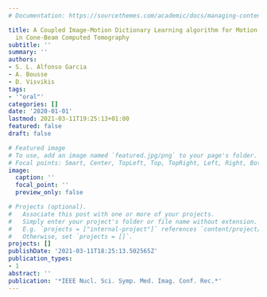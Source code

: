 ```yaml
---
# Documentation: https://sourcethemes.com/academic/docs/managing-content/

title: A Coupled Image-Motion Dictionary Learning algorithm for Motion Estimation-Compensation
  in Cone-Beam Computed Tomography
subtitle: ''
summary: ''
authors:
- S. L. Alfonso Garcia
- A. Bousse
- D. Visvikis
tags:
- '"oral"'
categories: []
date: '2020-01-01'
lastmod: 2021-03-11T19:25:13+01:00
featured: false
draft: false

# Featured image
# To use, add an image named `featured.jpg/png` to your page's folder.
# Focal points: Smart, Center, TopLeft, Top, TopRight, Left, Right, BottomLeft, Bottom, BottomRight.
image:
  caption: ''
  focal_point: ''
  preview_only: false

# Projects (optional).
#   Associate this post with one or more of your projects.
#   Simply enter your project's folder or file name without extension.
#   E.g. `projects = ["internal-project"]` references `content/project/deep-learning/index.md`.
#   Otherwise, set `projects = []`.
projects: []
publishDate: '2021-03-11T18:25:13.502565Z'
publication_types:
- 1
abstract: ''
publication: '*IEEE Nucl. Sci. Symp. Med. Imag. Conf. Rec.*'
---
```

